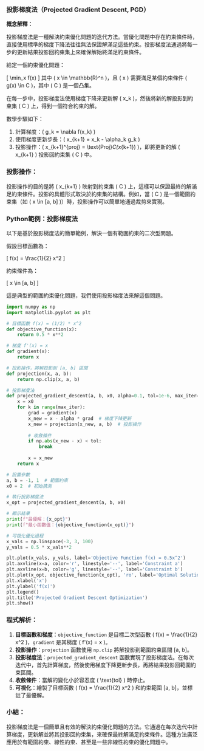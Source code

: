### 投影梯度法（Projected Gradient Descent, PGD）

**概念解釋：**

投影梯度法是一種解決約束優化問題的迭代方法。當優化問題中存在約束條件時，直接使用標準的梯度下降法往往無法保證解滿足這些約束。投影梯度法通過將每一步的更新結果投影回約束集上來確保解始終滿足約束條件。

給定一個約束優化問題：

\[
\min_x f(x)
\]
其中 \( x \in \mathbb{R}^n \)，且 \( x \) 需要滿足某個約束條件 \( g(x) \in C \)，其中 \( C \) 是一個凸集。

在每一步中，投影梯度法使用梯度下降來更新解 \( x_k \)，然後將新的解投影到約束集 \( C \) 上，得到一個符合約束的解。

數學步驟如下：
1. 計算梯度：\( g_k = \nabla f(x_k) \)
2. 使用梯度更新步長：\( x_{k+1} = x_k - \alpha_k g_k \)
3. 投影操作：\( x_{k+1}^{proj} = \text{Proj}_C(x_{k+1}) \)，即將更新的解 \( x_{k+1} \) 投影回約束集 \( C \) 中。

### 投影操作：
投影操作的目的是將 \( x_{k+1} \) 映射到約束集 \( C \) 上，這樣可以保證最終的解滿足約束條件。投影的具體形式取決於約束集的結構。例如，當 \( C \) 是一個範圍約束集（如 \( x \in [a, b] \)）時，投影操作可以簡單地通過裁剪來實現。

### Python範例：投影梯度法

以下是基於投影梯度法的簡單範例，解決一個有範圍約束的二次型問題。

假設目標函數為：

\[
f(x) = \frac{1}{2} x^2
\]

約束條件為：

\[
x \in [a, b]
\]

這是典型的範圍約束優化問題，我們使用投影梯度法來解這個問題。

```python
import numpy as np
import matplotlib.pyplot as plt

# 目標函數 f(x) = (1/2) * x^2
def objective_function(x):
    return 0.5 * x**2

# 梯度 f'(x) = x
def gradient(x):
    return x

# 投影操作，將解投影到 [a, b] 區間
def projection(x, a, b):
    return np.clip(x, a, b)

# 投影梯度法
def projected_gradient_descent(a, b, x0, alpha=0.1, tol=1e-6, max_iter=100):
    x = x0
    for k in range(max_iter):
        grad = gradient(x)
        x_new = x - alpha * grad  # 梯度下降更新
        x_new = projection(x_new, a, b)  # 投影操作
        
        # 收斂條件
        if np.abs(x_new - x) < tol:
            break
        
        x = x_new
    return x

# 設置參數
a, b = -1, 1  # 範圍約束
x0 = 2  # 初始猜測

# 執行投影梯度法
x_opt = projected_gradient_descent(a, b, x0)

# 顯示結果
print(f"最優解：{x_opt}")
print(f"最小函數值：{objective_function(x_opt)}")

# 可視化優化過程
x_vals = np.linspace(-3, 3, 100)
y_vals = 0.5 * x_vals**2

plt.plot(x_vals, y_vals, label='Objective Function f(x) = 0.5x^2')
plt.axvline(x=a, color='r', linestyle='--', label='Constraint a')
plt.axvline(x=b, color='g', linestyle='--', label='Constraint b')
plt.plot(x_opt, objective_function(x_opt), 'ro', label='Optimal Solution')
plt.xlabel('x')
plt.ylabel('f(x)')
plt.legend()
plt.title('Projected Gradient Descent Optimization')
plt.show()
```

### 程式解析：
1. **目標函數和梯度**：`objective_function` 是目標二次型函數 \( f(x) = \frac{1}{2} x^2 \)，`gradient` 是其梯度 \( f'(x) = x \)。
2. **投影操作**：`projection` 函數使用 `np.clip` 將解投影到範圍約束區間 [a, b]。
3. **投影梯度法**：`projected_gradient_descent` 函數實現了投影梯度法。在每次迭代中，首先計算梯度，然後使用梯度下降更新步長，再將結果投影回範圍約束區間。
4. **收斂條件**：當解的變化小於容忍度 \( \text{tol} \) 時停止。
5. **可視化**：繪製了目標函數 \( f(x) = \frac{1}{2} x^2 \) 和約束範圍 [a, b]，並標註了最優解。

### 小結：
投影梯度法是一個簡單且有效的解決約束優化問題的方法。它通過在每次迭代中計算梯度，更新解並將其投影回約束集，來確保最終解滿足約束條件。這種方法廣泛應用於有範圍約束、線性約束、甚至是一些非線性約束的優化問題中。